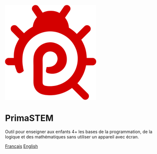![logo](images/icon.svg)

# **PrimaSTEM**

Outil pour enseigner aux enfants 4+ les bases de la programmation, de la logique et des mathématiques sans utiliser un appareil avec écran.

[Français](/README)
[English](/en/#)